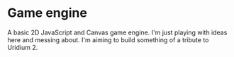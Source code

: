 Game engine
===========

A basic 2D JavaScript and Canvas game engine. I'm just playing with ideas here and messing about. I'm aiming to build something of a tribute to Uridium 2.
